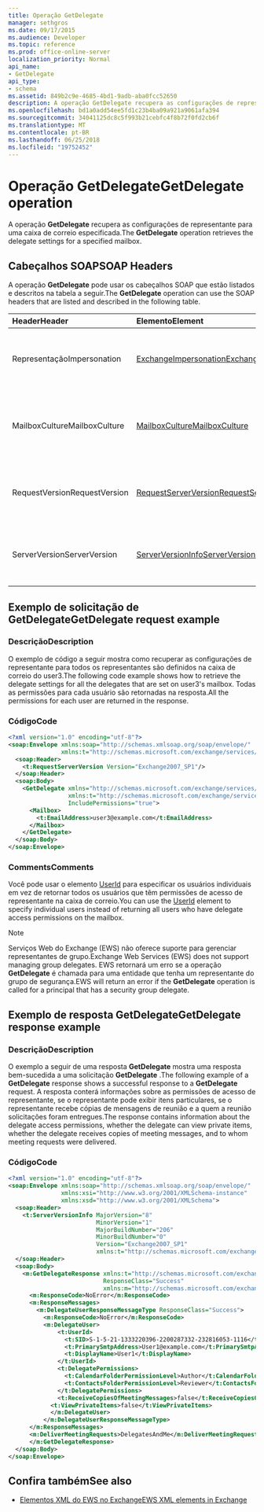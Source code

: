```yaml
---
title: Operação GetDelegate
manager: sethgros
ms.date: 09/17/2015
ms.audience: Developer
ms.topic: reference
ms.prod: office-online-server
localization_priority: Normal
api_name:
- GetDelegate
api_type:
- schema
ms.assetid: 849b2c9e-4685-4bd1-9adb-aba0fcc52650
description: A operação GetDelegate recupera as configurações de representante para uma caixa de correio especificada.
ms.openlocfilehash: bd1a0add54ee5fd1c23b4ba09a921a9061afa394
ms.sourcegitcommit: 34041125dc8c5f993b21cebfc4f8b72f0fd2cb6f
ms.translationtype: MT
ms.contentlocale: pt-BR
ms.lasthandoff: 06/25/2018
ms.locfileid: "19752452"
---
```

# <a name="getdelegate-operation"></a><span data-ttu-id="fe3fa-103">Operação GetDelegate</span><span class="sxs-lookup"><span data-stu-id="fe3fa-103">GetDelegate operation</span></span>

<span data-ttu-id="fe3fa-104">A operação **GetDelegate** recupera as configurações de representante para uma caixa de correio especificada.</span><span class="sxs-lookup"><span data-stu-id="fe3fa-104">The **GetDelegate** operation retrieves the delegate settings for a specified mailbox.</span></span> 
  
## <a name="soap-headers"></a><span data-ttu-id="fe3fa-105">Cabeçalhos SOAP</span><span class="sxs-lookup"><span data-stu-id="fe3fa-105">SOAP Headers</span></span>

<span data-ttu-id="fe3fa-106">A operação **GetDelegate** pode usar os cabeçalhos SOAP que estão listados e descritos na tabela a seguir.</span><span class="sxs-lookup"><span data-stu-id="fe3fa-106">The **GetDelegate** operation can use the SOAP headers that are listed and described in the following table.</span></span> 
  
|<span data-ttu-id="fe3fa-107">**Header**</span><span class="sxs-lookup"><span data-stu-id="fe3fa-107">**Header**</span></span>|<span data-ttu-id="fe3fa-108">**Elemento**</span><span class="sxs-lookup"><span data-stu-id="fe3fa-108">**Element**</span></span>|<span data-ttu-id="fe3fa-109">**Descrição**</span><span class="sxs-lookup"><span data-stu-id="fe3fa-109">**Description**</span></span>|
|:-----|:-----|:-----|
|<span data-ttu-id="fe3fa-110">Representação</span><span class="sxs-lookup"><span data-stu-id="fe3fa-110">Impersonation</span></span>  <br/> |[<span data-ttu-id="fe3fa-111">ExchangeImpersonation</span><span class="sxs-lookup"><span data-stu-id="fe3fa-111">ExchangeImpersonation</span></span>](exchangeimpersonation.md) <br/> |<span data-ttu-id="fe3fa-112">Identifica o usuário que o aplicativo cliente está representando.</span><span class="sxs-lookup"><span data-stu-id="fe3fa-112">Identifies the user whom the client application is impersonating.</span></span>  <br/> |
|<span data-ttu-id="fe3fa-113">MailboxCulture</span><span class="sxs-lookup"><span data-stu-id="fe3fa-113">MailboxCulture</span></span>  <br/> |[<span data-ttu-id="fe3fa-114">MailboxCulture</span><span class="sxs-lookup"><span data-stu-id="fe3fa-114">MailboxCulture</span></span>](mailboxculture.md) <br/> |<span data-ttu-id="fe3fa-115">Identifica a cultura RFC3066 a ser usado para acessar a caixa de correio.</span><span class="sxs-lookup"><span data-stu-id="fe3fa-115">Identifies the RFC3066 culture to be used to access the mailbox.</span></span>  <br/> |
|<span data-ttu-id="fe3fa-116">RequestVersion</span><span class="sxs-lookup"><span data-stu-id="fe3fa-116">RequestVersion</span></span>  <br/> |[<span data-ttu-id="fe3fa-117">RequestServerVersion</span><span class="sxs-lookup"><span data-stu-id="fe3fa-117">RequestServerVersion</span></span>](requestserverversion.md) <br/> |<span data-ttu-id="fe3fa-118">Identifica a versão do esquema para a solicitação de operação.</span><span class="sxs-lookup"><span data-stu-id="fe3fa-118">Identifies the schema version for the operation request.</span></span>  <br/> |
|<span data-ttu-id="fe3fa-119">ServerVersion</span><span class="sxs-lookup"><span data-stu-id="fe3fa-119">ServerVersion</span></span>  <br/> |[<span data-ttu-id="fe3fa-120">ServerVersionInfo</span><span class="sxs-lookup"><span data-stu-id="fe3fa-120">ServerVersionInfo</span></span>](serverversioninfo.md) <br/> |<span data-ttu-id="fe3fa-121">Identifica a versão do servidor que respondeu à solicitação.</span><span class="sxs-lookup"><span data-stu-id="fe3fa-121">Identifies the version of the server that responded to the request.</span></span>  <br/> |
   
## <a name="getdelegate-request-example"></a><span data-ttu-id="fe3fa-122">Exemplo de solicitação de GetDelegate</span><span class="sxs-lookup"><span data-stu-id="fe3fa-122">GetDelegate request example</span></span>

### <a name="description"></a><span data-ttu-id="fe3fa-123">Descrição</span><span class="sxs-lookup"><span data-stu-id="fe3fa-123">Description</span></span>

<span data-ttu-id="fe3fa-124">O exemplo de código a seguir mostra como recuperar as configurações de representante para todos os representantes são definidos na caixa de correio do user3.</span><span class="sxs-lookup"><span data-stu-id="fe3fa-124">The following code example shows how to retrieve the delegate settings for all the delegates that are set on user3's mailbox.</span></span> <span data-ttu-id="fe3fa-125">Todas as permissões para cada usuário são retornadas na resposta.</span><span class="sxs-lookup"><span data-stu-id="fe3fa-125">All the permissions for each user are returned in the response.</span></span>
  
### <a name="code"></a><span data-ttu-id="fe3fa-126">Código</span><span class="sxs-lookup"><span data-stu-id="fe3fa-126">Code</span></span>

```XML
<?xml version="1.0" encoding="utf-8"?>
<soap:Envelope xmlns:soap="http://schemas.xmlsoap.org/soap/envelope/"
               xmlns:t="http://schemas.microsoft.com/exchange/services/2006/types">
  <soap:Header>
    <t:RequestServerVersion Version="Exchange2007_SP1"/>
  </soap:Header>
  <soap:Body>
    <GetDelegate xmlns="http://schemas.microsoft.com/exchange/services/2006/messages"
                 xmlns:t="http://schemas.microsoft.com/exchange/services/2006/types"
                 IncludePermissions="true">
      <Mailbox>
        <t:EmailAddress>user3@example.com</t:EmailAddress>
      </Mailbox>
    </GetDelegate>
  </soap:Body>
</soap:Envelope>
```

### <a name="comments"></a><span data-ttu-id="fe3fa-127">Comments</span><span class="sxs-lookup"><span data-stu-id="fe3fa-127">Comments</span></span>

<span data-ttu-id="fe3fa-128">Você pode usar o elemento [UserId](userid.md) para especificar os usuários individuais em vez de retornar todos os usuários que têm permissões de acesso de representante na caixa de correio.</span><span class="sxs-lookup"><span data-stu-id="fe3fa-128">You can use the [UserId](userid.md) element to specify individual users instead of returning all users who have delegate access permissions on the mailbox.</span></span> 
  
> [!NOTE]
> <span data-ttu-id="fe3fa-129">Serviços Web do Exchange (EWS) não oferece suporte para gerenciar representantes de grupo.</span><span class="sxs-lookup"><span data-stu-id="fe3fa-129">Exchange Web Services (EWS) does not support managing group delegates.</span></span> <span data-ttu-id="fe3fa-130">EWS retornará um erro se a operação **GetDelegate** é chamada para uma entidade que tenha um representante do grupo de segurança.</span><span class="sxs-lookup"><span data-stu-id="fe3fa-130">EWS will return an error if the **GetDelegate** operation is called for a principal that has a security group delegate.</span></span> 
  
## <a name="getdelegate-response-example"></a><span data-ttu-id="fe3fa-131">Exemplo de resposta GetDelegate</span><span class="sxs-lookup"><span data-stu-id="fe3fa-131">GetDelegate response example</span></span>

### <a name="description"></a><span data-ttu-id="fe3fa-132">Descrição</span><span class="sxs-lookup"><span data-stu-id="fe3fa-132">Description</span></span>

<span data-ttu-id="fe3fa-133">O exemplo a seguir de uma resposta **GetDelegate** mostra uma resposta bem-sucedida a uma solicitação **GetDelegate** .</span><span class="sxs-lookup"><span data-stu-id="fe3fa-133">The following example of a **GetDelegate** response shows a successful response to a **GetDelegate** request.</span></span> <span data-ttu-id="fe3fa-134">A resposta conterá informações sobre as permissões de acesso de representante, se o representante pode exibir itens particulares, se o representante recebe cópias de mensagens de reunião e a quem a reunião solicitações foram entregues.</span><span class="sxs-lookup"><span data-stu-id="fe3fa-134">The response contains information about the delegate access permissions, whether the delegate can view private items, whether the delegate receives copies of meeting messages, and to whom meeting requests were delivered.</span></span> 
  
### <a name="code"></a><span data-ttu-id="fe3fa-135">Código</span><span class="sxs-lookup"><span data-stu-id="fe3fa-135">Code</span></span>

```XML
<?xml version="1.0" encoding="utf-8"?>
<soap:Envelope xmlns:soap="http://schemas.xmlsoap.org/soap/envelope/" 
               xmlns:xsi="http://www.w3.org/2001/XMLSchema-instance" 
               xmlns:xsd="http://www.w3.org/2001/XMLSchema">
  <soap:Header>
    <t:ServerVersionInfo MajorVersion="8" 
                         MinorVersion="1" 
                         MajorBuildNumber="206" 
                         MinorBuildNumber="0" 
                         Version="Exchange2007_SP1" 
                         xmlns:t="http://schemas.microsoft.com/exchange/services/2006/types" />
  </soap:Header>
  <soap:Body>
    <m:GetDelegateResponse xmlns:t="http://schemas.microsoft.com/exchange/services/2006/types" 
                           ResponseClass="Success" 
                           xmlns:m="http://schemas.microsoft.com/exchange/services/2006/messages">
      <m:ResponseCode>NoError</m:ResponseCode>
      <m:ResponseMessages>
        <m:DelegateUserResponseMessageType ResponseClass="Success">
          <m:ResponseCode>NoError</m:ResponseCode>
          <m:DelegateUser>
              <t:UserId>
                <t:SID>S-1-5-21-1333220396-2200287332-232816053-1116</t:SID>
                <t:PrimarySmtpAddress>User1@example.com</t:PrimarySmtpAddress>
                <t:DisplayName>User1</t:DisplayName>
              </t:UserId>
              <t:DelegatePermissions>
                <t:CalendarFolderPermissionLevel>Author</t:CalendarFolderPermissionLevel>
                <t:ContactsFolderPermissionLevel>Reviewer</t:ContactsFolderPermissionLevel>
              </t:DelegatePermissions>
              <t:ReceiveCopiesOfMeetingMessages>false</t:ReceiveCopiesOfMeetingMessages>
            <t:ViewPrivateItems>false</t:ViewPrivateItems>
            </m:DelegateUser>
          </m:DelegateUserResponseMessageType>
      </m:ResponseMessages>
      <m:DeliverMeetingRequests>DelegatesAndMe</m:DeliverMeetingRequests>
      </m:GetDelegateResponse>
  </soap:Body>
</soap:Envelope>
```

## <a name="see-also"></a><span data-ttu-id="fe3fa-136">Confira também</span><span class="sxs-lookup"><span data-stu-id="fe3fa-136">See also</span></span>



- [<span data-ttu-id="fe3fa-137">Elementos XML do EWS no Exchange</span><span class="sxs-lookup"><span data-stu-id="fe3fa-137">EWS XML elements in Exchange</span></span>](ews-xml-elements-in-exchange.md)

